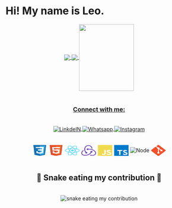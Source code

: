 <h1> Hi! My name is Leo. </h1>

<div align="center">
  <a href="https://github.com/Leeo-Henrique">
  <img height="180em"   align="center" src="https://github-readme-stats.vercel.app/api?username=Leeo-Henrique&show_icons=true&theme=react&include_all_commits=true&count_private=true"/>
  <img height="180em"  align="center" src="https://github-readme-stats.vercel.app/api/top-langs/?username=Leeo-Henrique&layout=compact&langs_count=7&theme=react" />
    <img align="center" width="148" height="180" src="https://media1.tenor.com/images/68e8337fb4eb7e40645d832c64762a8b/tenor.gif?itemid=19443613">

  
</div>
 <br>
 
 
<h3 align="center">Connect with me:</h3>
   <br>
<div align="center">
    <a target="_blank" href="https://www.linkedin.com/in/leonardo-henrique-08396922a">
      <img align="center" alt="LinkdeIN" width="100px" src="https://cdn.jsdelivr.net/npm/simple-icons@v3/icons/linkedin.svg" />
    </a>
    <a target="_blank" href="https://api.whatsapp.com/send?phone=553173008108">
      <img align="center" alt="Whatsapp" width="100px" src="https://cdn.jsdelivr.net/npm/simple-icons@v3/icons/whatsapp.svg" />
    </a>
    <a target="_blank" href="https://www.instagram.com/leeo_henrique.17/">
      <img align="center" alt="Instagram" width="100px" src="https://cdn.jsdelivr.net/npm/simple-icons@v3/icons/instagram.svg" />
    </a>
 </div>
 
  <br>
<div align="center" valign="top"><br>
  <img align="center" alt="CSS" height="30" width="40" src="https://raw.githubusercontent.com/devicons/devicon/master/icons/css3/css3-original.svg">
  <img align="center" alt="HTML" height="30" width="40" src="https://raw.githubusercontent.com/devicons/devicon/master/icons/html5/html5-original.svg">
  <img align="center" alt="React" height="30" width="40" src="https://raw.githubusercontent.com/devicons/devicon/master/icons/react/react-original.svg">
  <img align="center" alt="Redux" height="30" width="40" src="https://raw.githubusercontent.com/devicons/devicon/master/icons/redux/redux-original.svg">
  <img align="center" alt="Js" height="30" width="40" src="https://raw.githubusercontent.com/devicons/devicon/master/icons/javascript/javascript-plain.svg">
  <img align="center" alt="Ts" height="30" width="40" src="https://raw.githubusercontent.com/devicons/devicon/master/icons/typescript/typescript-plain.svg">
  <img align="center" alt="Node" height="30" width="40" src="https://cdn.worldvectorlogo.com/logos/nodejs-icon.svg">
  <img align="center" alt="git" height="30" width="40" src="https://raw.githubusercontent.com/devicons/devicon/master/icons/git/git-original.svg">
</div><br>  
<div align="center">
  <h2>🐍 Snake eating my contribution 🐍</h2>
  <br>
  <img alt="snake eating my contribution" src="https://github.com/Leeo-Henrique/About-me/blob/output/github-contribution-grid-snake.svg">
  <br>
  <br>
</div>
